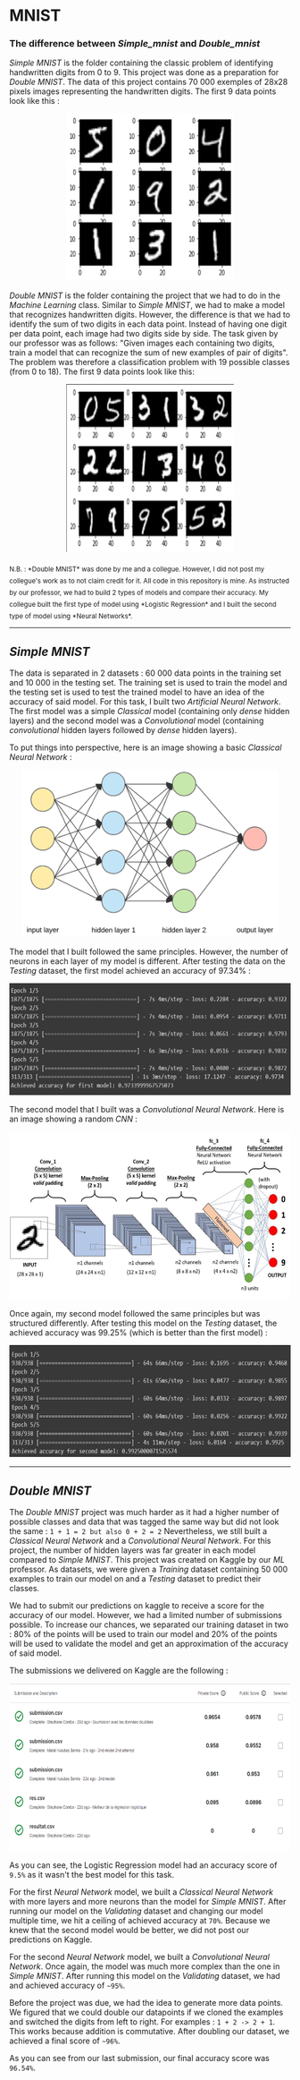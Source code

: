 # MNIST

### The difference between *Simple_mnist* and *Double_mnist*

*Simple MNIST* is the folder containing the classic problem of identifying handwritten digits from 0 to 9. This project was done as a preparation for *Double MNIST*.
The data of this project contains 70 000 exemples of 28x28 pixels images representing the handwritten digits. The first 9 data points look like this : 

<p align="center">
  <img width="300" height="300" src="Simple_mnist/images/data_examples.png">
</p>


*Double MNIST* is the folder containing the project that we had to do in the *Machine Learning* class. Similar to *Simple MNIST*, we had to make a model that recognizes handwritten digits. However, the difference is that we had to identify the sum of two digits in each data point. Instead of having one digit per data point, each image had two digits side by side. The task given by our professor was as follows: "Given images each containing two digits, train a model that can recognize the sum of new examples of pair of digits". The problem was therefore a classification problem with 19 possible classes (from 0 to 18). The first 9 data points look like this:

<p align="center">
  <img width="300" height="300" src="Double_mnist/images/data_examples.png">
</p>

<sub> 
N.B. : *Double MNIST* was done by me and a collegue. However, I did not post my collegue's work as to not claim credit for it. All code in this repository is mine. As instructed by our professor, we had to build 2 types of models and compare their accuracy. My collegue built the first type of model using *Logistic Regression* and I built the second type of model using *Neural Networks*. 
</sub>

---

## *Simple MNIST*

The data is separated in 2 datasets : 60 000 data points in the training set and 10 000 in the testing set. The training set is used to train the model and the testing set is used to test the trained model to have an idea of the accuracy of said model. For this task, I built two *Artificial Neural Network*. The first model was a simple *Classical* model (containing only *dense* hidden layers) and the second model was a *Convolutional* model (containing *convolutional* hidden layers followed by *dense* hidden layers).

To put things into perspective, here is an image showing a basic *Classical Neural Network* :

<p align="center">
  <img height="300" src="Simple_mnist/images/classical_neural_network.png">
</p>

The model that I built followed the same principles. However, the number of neurons in each layer of my model is different. After testing the data on the *Testing* dataset, the first model achieved an accuracy of 97.34% : 

<p align="center">
  <img height="200" src="Simple_mnist/images/first_model_accuracy.png">
</p>

The second model that I built was a *Convolutional Neural Network*. Here is an image showing a random *CNN* : 

<p align="center">
  <img height="300" src="Simple_mnist/images/convolutional_neural_network.png">
</p>

Once again, my second model followed the same principles but was structured differently. After testing this model on the *Testing* dataset, the achieved accuracy was 99.25% (which is better than the first model) :

<p align="center">
  <img height="200" src="Simple_mnist/images/second_model_accuracy.png">
</p>

---

## *Double MNIST*

The *Double MNIST* project was much harder as it had a higher number of possible classes and data that was tagged the same way but did not look the same :
` 1 + 1 = 2 but also 0 + 2 = 2 ` 
Nevertheless, we still built a *Classical Neural Network* and a *Convolutional Neural Network*. For this project, the number of hidden layers was far greater in each model compared to *Simple MNIST*. This project was created on Kaggle by our *ML* professor. As datasets, we were given a *Training* dataset containing 50 000 examples to train our model on and a *Testing* dataset to predict their classes. 

We had to submit our predictions on kaggle to receive a score for the accuracy of our model. However, we had a limited number of submissions possible. To increase our chances, we separated our training dataset in two : 80% of the points will be used to train our model and 20% of the points will be used to validate the model and get an approximation of the accuracy of said model. 

The submissions we delivered on Kaggle are the following : 

<p align="center">
  <img height="300" src="Double_mnist/images/submissions.png">
</p>

As you can see, the Logistic Regression model had an accuracy score of `9.5%` as it wasn't the best model for this task.

For the first *Neural Network* model, we built a *Classical Neural Network* with more layers and more neurons than the model for *Simple MNIST*. After running our model on the *Validating* dataset and changing our model multiple time, we hit a ceiling of achieved accuracy at `70%`. Because we knew that the second model would be better, we did not post our predictions on Kaggle.

For the second *Neural Network* model, we built a *Convolutional Neural Network*. Once again, the model was much more complex than the one in *Simple MNIST*. After running this model on the *Validating* dataset, we had and achieved accuracy of `~95%`.

Before the project was due, we had the idea to generate more data points. We figured that we could double our datapoints if we cloned the examples and switched the digits from left to right. For examples : `1 + 2 -> 2 + 1`. This works because addition is commutative. After doubling our dataset, we achieved a final score of `~96%`.

As you can see from our last submission, our final accuracy score was `96.54%`.
